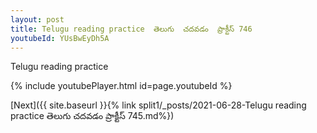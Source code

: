 ```yaml
---
layout: post
title: Telugu reading practice  తెలుగు  చదవడం  ప్రాక్టీస్ 746
youtubeId: YUsBwEyDh5A
---
```

 
 
Telugu reading practice
 
 
 
 
 


{% include youtubePlayer.html id=page.youtubeId %}
 
[Next]({{ site.baseurl }}{% link  split1/_posts/2021-06-28-Telugu reading practice  తెలుగు  చదవడం  ప్రాక్టీస్ 745.md%})
 
